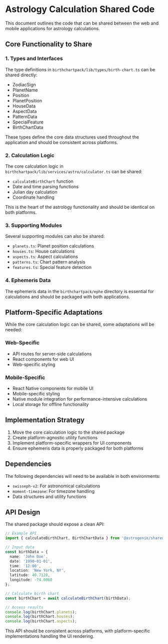 # Astrology Calculation Shared Code

This document outlines the code that can be shared between the web and mobile applications for astrology calculations.

## Core Functionality to Share

### 1. Types and Interfaces

The type definitions in `birthchartpack/lib/types/birth-chart.ts` can be shared directly:

- ZodiacSign
- PlanetName
- Position
- PlanetPosition
- HouseData
- AspectData
- PatternData
- SpecialFeature
- BirthChartData

These types define the core data structures used throughout the application and should be consistent across platforms.

### 2. Calculation Logic

The core calculation logic in `birthchartpack/lib/services/astro/calculator.ts` can be shared:

- `calculateBirthChart` function
- Date and time parsing functions
- Julian day calculation
- Coordinate handling

This is the heart of the astrology functionality and should be identical on both platforms.

### 3. Supporting Modules

Several supporting modules can also be shared:

- `planets.ts`: Planet position calculations
- `houses.ts`: House calculations
- `aspects.ts`: Aspect calculations
- `patterns.ts`: Chart pattern analysis
- `features.ts`: Special feature detection

### 4. Ephemeris Data

The ephemeris data in the `birthchartpack/ephe` directory is essential for calculations and should be packaged with both applications.

## Platform-Specific Adaptations

While the core calculation logic can be shared, some adaptations will be needed:

### Web-Specific

- API routes for server-side calculations
- React components for web UI
- Web-specific styling

### Mobile-Specific

- React Native components for mobile UI
- Mobile-specific styling
- Native module integration for performance-intensive calculations
- Local storage for offline functionality

## Implementation Strategy

1. Move the core calculation logic to the shared package
2. Create platform-agnostic utility functions
3. Implement platform-specific wrappers for UI components
4. Ensure ephemeris data is properly packaged for both platforms

## Dependencies

The following dependencies will need to be available in both environments:

- `swisseph-v2`: For astronomical calculations
- `moment-timezone`: For timezone handling
- Data structures and utility functions

## API Design

The shared package should expose a clean API:

```typescript
// Example API
import { calculateBirthChart, BirthChartData } from '@astrogenie/shared';

// Input data
const birthData = {
  name: 'John Doe',
  date: '1990-01-01',
  time: '12:00',
  location: 'New York, NY',
  latitude: 40.7128,
  longitude: -74.0060
};

// Calculate birth chart
const birthChart = await calculateBirthChart(birthData);

// Access results
console.log(birthChart.planets);
console.log(birthChart.houses);
console.log(birthChart.aspects);
```

This API should be consistent across platforms, with platform-specific implementations handling the UI rendering.
